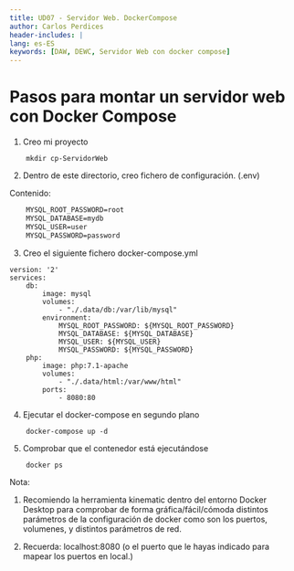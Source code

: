 ```yaml
---
title: UD07 - Servidor Web. DockerCompose
author: Carlos Perdices
header-includes: |
lang: es-ES
keywords: [DAW, DEWC, Servidor Web con docker compose]
---
```


# Pasos para montar un servidor web con Docker Compose


1. Creo mi proyecto

```shell
    mkdir cp-ServidorWeb
```

2. Dentro de este directorio, creo fichero de configuración.  (.env)

Contenido:

```txt
    MYSQL_ROOT_PASSWORD=root
    MYSQL_DATABASE=mydb      
    MYSQL_USER=user
    MYSQL_PASSWORD=password
```

3. Creo el siguiente fichero docker-compose.yml

```docker
version: '2'
services:
    db:
        image: mysql
        volumes:
            - "./.data/db:/var/lib/mysql"
        environment:
            MYSQL_ROOT_PASSWORD: ${MYSQL_ROOT_PASSWORD}
            MYSQL_DATABASE: ${MYSQL_DATABASE}
            MYSQL_USER: ${MYSQL_USER}
            MYSQL_PASSWORD: ${MYSQL_PASSWORD}
    php:
        image: php:7.1-apache
        volumes:
            - "./.data/html:/var/www/html"
        ports:
            - 8080:80
```

4. Ejecutar el docker-compose en segundo plano

```docker
    docker-compose up -d
```

5. Comprobar que el contenedor está ejecutándose

```docker
    docker ps
```

Nota: 

1. Recomiendo la herramienta kinematic dentro del entorno Docker Desktop para comprobar de forma gráfica/fácil/cómoda distintos parámetros de la configuración de docker como son los puertos, volumenes, y distintos parámetros de red.

2. Recuerda: localhost:8080 (o el puerto que le hayas indicado para mapear los puertos en local.)
